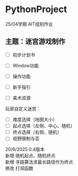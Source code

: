 # PythonProject
25/04学期 AIT组别作业

## 主题：迷宫游戏制作

- [ ] 初步计划书  
- [ ] Window功能  
- [ ] 操作功能  
- [ ] 新手指引  
- [ ] 美术资源  
 

玩家自定义迷宫：
- [ ] 难度选择（地图大小）
- [ ] 起点选择（左侧、中心、随机）
- [ ] 终点选择（右侧、随机）
- [ ] 视野限制与否

20/6/2025 0.4版本  
新增 随机起点、随机终点  
新增 寻路算法求最长路径作为终点  
修改 打洞函数  
